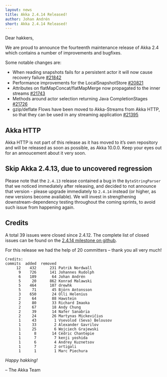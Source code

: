 ```yaml
---
layout: news
title: Akka 2.4.14 Released!
author: Johan Andrén
short: Akka 2.4.14 Released!
---
```


Dear hakkers,


We are proud to announce the fourteenth maintenance release of Akka 2.4 which contains a number of improvements and bugfixes.

Some notable changes are:

 * When reading snapshots fails for a persistent actor it will now cause recovery failure [#21842](https://github.com/akka/akka/issues/21842)
 * Performance improvements for the LocalSnapshotStore [#20821](https://github.com/akka/akka/issues/20821)
 * Attributes on flatMapConcat/flatMapMerge now propagated to the inner streams [#21743](https://github.com/akka/akka/issues/21743)
 * Methods around actor selection returning Java CompletionStages [#21726](https://github.com/akka/akka/issues/21726)
 * gzip/deflate Flows have been moved to Akka-Streams from Akka HTTP, so that they can be used in any streaming application [#21395](https://github.com/akka/akka/issues/21395)


## Akka HTTP 

Akka HTTP is not part of this release as it has moved to it’s own repository and will be released as soon as possible, as Akka 10.0.0.
Keep your eyes out for an annoucement about it very soon.

## Skip Akka 2.4.13, due to uncovered regression

Please note that the `2.4.13` release contained a bug in the `ByteStringParser` that we noticed immediately after releasing, and decided to not announce that version - please upgrade immediately to `2.4.14` instead (or higher, as new versions become available). We will invest in strengthening downstream-dependency testing throughout the coming sprints, to avoid such issue from happening again.

## Credits
A total 39 issues were closed since 2.4.12.
The complete list of closed issues can be found on the [2.4.14 milestone on github](https://github.com/akka/akka/milestone/99?closed=1).

For this release we had the help of 20 committers – thank you all very much!

~~~
Credits:
commits  added  removed
     12    432      231 Patrik Nordwall
      9    726      141 Johannes Rudolph
      6    189       64 Johan Andrén
      5     20      862 Konrad Malawski
      5    464      107 drewhk
      5     71       45 Björn Antonsson
      3    650       24 Olli Helenius
      2     64       88 Hawstein
      2     80       33 Richard Imaoka
      2     67       18 Andy Chung
      2     39       14 Nafer Sanabria
      2     24       26 Martynas Mickevičius
      1     43        1 Vsevolod (Seva) Belousov
      1     33        2 Alexander Gavrilov
      1     25        6 Wojciech Grajewski
      1      8       14 Cédric Chantepie
      1      7        7 kenji yoshida
      1      6        4 Andrey Kuznetsov
      1      7        2 ortigali
      1      1        1 Marc Piechura
~~~

*Happy hakking!*

– The Akka Team
